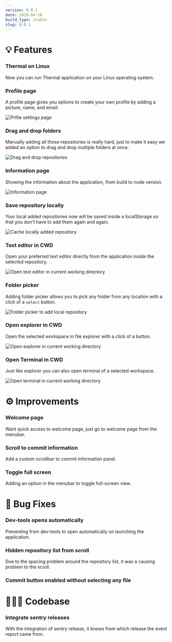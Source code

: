 ```yaml
---
version: 0.0.1
date: 2019-04-18
build_type: stable
slug: 0.0.1
---
```


# 💡 Features

### Thermal on Linux

Now you can run Thermal application on your Linux operating system.

### Profile page

A profile page gives you options to create your own profile by adding a picture, name, and email.

![Prfile settings page](./images/profile-settings.png)

### Drag and drop folders

Manually adding all those repositories is really hard, just to make it easy we added an option to drag and drop multiple folders at once.

![Drag and drop repositories](./images/drag-and-drop-repo.gif)

### Information page

Showing the information about the application, from build to node version.

![Information page](./images/information-page.png)

### Save repository locally

Your local added repositories now will be saved inside a localStorage so that you don't have to add them again and again.

![Cache locally added repository](./images/cache-local-added-repository.gif)


### Text editor in CWD

Open your preferred text editor directly from the application inside the selected repository.

![Open text editor in current working directory](./images/text-editor-in-cwd.gif)

### Folder picker

Adding folder picker allows you to pick any folder from any location with a click of a `select` button.

![Folder picker to add local repository](./images/folder-picker-to-add-repo.png)

### Open explorer in CWD

Open the selected workspace in file explorer with a click of a button.

![Open explorer in current working directory](./images/explorer-in-cwd.gif)

### Open Terminal in CWD

Just like explorer you can also open terminal of a selected workspace.

![Open terminal in current working directory](./images/terminal-in-cwd.gif)

# ⚙ Improvements

### Welcome page

Want quick access to welcome page, just go to welcome page from the menubar.

### Scroll to commit information

Add a custom scrollbar to commit information panel.

### Toggle full screen

Adding an option in the menubar to toggle full-screen view.

# 🐞 Bug Fixes

### Dev-tools opens automatically

Preventing from dev-tools to open automatically on launching the application.

### Hidden repository list from scroll

Due to the spacing problem around the repository list, it was a causing problem to the scroll.

### Commit button enabled without selecting any file

# 👨🏻‍💻 Codebase

### Integrate sentry releases

With the integration of sentry release, it knows from which release the event report came from.
